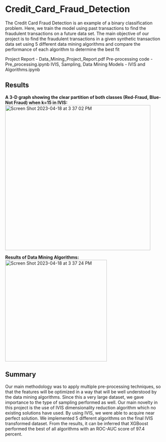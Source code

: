# Credit_Card_Fraud_Detection
The Credit Card Fraud Detection is an example of a binary classification problem. Here, we train the model using past transactions to find the fraudulent transactions on a future data set. The main objective of our project is to find the fraudulent transactions in a given synthetic transaction data set using 5 different data mining algorithms and compare the performance of each algorithm to determine the best fit

Project Report - Data_Mining_Project_Report.pdf
Pre-processing code - Pre_processing.ipynb
IVIS, Sampling, Data Mining Models - IVIS and Algorithms.ipynb

## Results

<b> A 3-D graph showing the clear partition of both classes (Red-Fraud, Blue- Not Fraud) when k=15 in IVIS: </b>
<img width="467" alt="Screen Shot 2023-04-18 at 3 37 02 PM" src="https://user-images.githubusercontent.com/127549357/232887040-8de3b725-d857-4477-8b7c-0afff7123e7c.png">


<b> Results of Data Mining Algorithms: </b>
<img width="327" alt="Screen Shot 2023-04-18 at 3 37 24 PM" src="https://user-images.githubusercontent.com/127549357/232886768-6a0323fb-9d7b-4fb4-9719-8f20aa252532.png">

## Summary

Our main methodology was to apply multiple pre-processing techniques, so that the features will be optimized in a way that will be well understood by the data mining algorithms. Since this a very large dataset, we gave importance to the type of sampling performed as well. Our main novelty in this project is the use of IVIS dimensionality reduction algorithm which no existing solutions have used. By using IVIS, we were able to acquire near perfect solution. We implemented 5 different algorithms on the final IVIS transformed dataset. From the results, it can be inferred that XGBoost performed the best of all algorithms with an ROC-AUC score of 97.4 percent.


